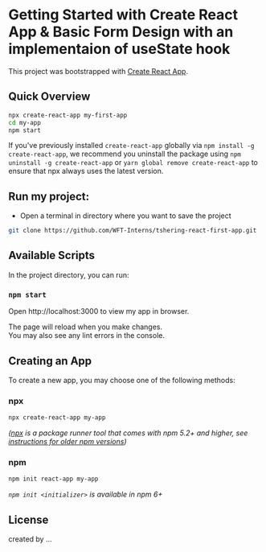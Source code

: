 # Getting Started with Create React App & Basic Form Design with an implementaion of useState hook

This project was bootstrapped with [Create React App](https://github.com/facebook/create-react-app).

## Quick Overview
```sh
npx create-react-app my-first-app
cd my-app
npm start
```

If you've previously installed `create-react-app` globally via `npm install -g create-react-app`, we recommend you uninstall the package using `npm uninstall -g create-react-app` or `yarn global remove create-react-app` to ensure that npx always uses the latest version.

## Run my project:
- Open a terminal in directory where you want to save the project 

```sh
git clone https://github.com/WFT-Interns/tshering-react-first-app.git
```

## Available Scripts

In the project directory, you can run:

### `npm start`

Open http://localhost:3000 to view my app in browser.

The page will reload when you make changes.\
You may also see any lint errors in the console.

## Creating an App

To create a new app, you may choose one of the following methods:

### npx

```sh
npx create-react-app my-app
```

_([npx](https://medium.com/@maybekatz/introducing-npx-an-npm-package-runner-55f7d4bd282b) is a package runner tool that comes with npm 5.2+ and higher, see [instructions for older npm versions](https://gist.github.com/gaearon/4064d3c23a77c74a3614c498a8bb1c5f))_

### npm

```sh
npm init react-app my-app
```

_`npm init <initializer>` is available in npm 6+_

## License 

created by ...



